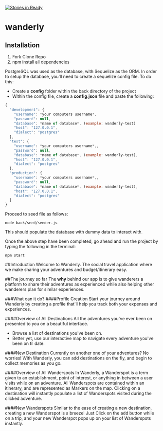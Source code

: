 [![Stories in Ready](https://badge.waffle.io/danbanwo/wanderly.png?label=ready&title=Ready)](https://waffle.io/danbanwo/wanderly)
# wanderly

## Installation

1. Fork Clone Repo
2. npm install all dependencies

PostgreSQL was used as the database, with Sequelize as the ORM.
In order to setup the database, you'll need to create a sequelize config file. To do this:
  * Create a **config** folder within the back directory of the project
  * Within the config file, create a **config.json** file and paste the following:
  ```javascript
  {
    "development": {
      "username": *your computers username*,
      "password": null,
      "database": *name of database*, (example: wanderly-test)
      "host": "127.0.0.1",
      "dialect": "postgres"
    },
    "test": {
      "username": *your computers username*,,
      "password": null,
      "database": *name of database*, (example: wanderly-test),
      "host": "127.0.0.1",
      "dialect": "postgres"
    },
    "production": {
      "username": *your computers username*,,
      "password": null,
      "database": *name of database*, (example: wanderly-test),
      "host": "127.0.0.1",
      "dialect": "postgres"
    }
  }
  ```
Proceed to seed file as follows:
```
node back/seed/seeder.js
```
This should populate the database with dummy data to interact with.

Once the above step have been completed, go ahead and run the project by typing the following in the terminal:
```
npm start
```

##Introduction
Welcome to Wanderly. The social travel application where we make sharing your adventures and budget/itinerary easy.

##The journey so far
The **why** behind our app is to give wanderers a platform to share their adventures as experienced while also helping other wanderers plan for similar experiences.

###What can it do?
####Profile Creation
Start your journey around Wanderly by creating a profile that'll help you track both your expenses and experiences.

####Overview of All Destinations
All the adventures you've ever been on presented to you on a beautiful interface.
 * Browse a list of destinations you've been on.
 * Better yet, use our interactive map to navigate every adventure you've been on til date.

####New Destination
Currently on another one of your adventures? No worries! With Wanderly, you can add destinations on the fly, and begin to collect memories as you go.

####Overview of All Wanderspots
In Wanderly, a Wanderspot is a term given to an establishment, point of interest, or anything in between a user visits while on an adventure. All Wanderspots are contained within an itinerary, and are represented as Markers on the map.
Clicking on a destination will instantly populate a list of Wanderspots visited during the clicked adventure.

####New Wanderspots
Similar to the ease of creating a new destination, creating a new Wanderspot is a breeze! Just Click on the add button while on a trip, and your new Wanderspot pops up on your list of Wanderspots instantly.
